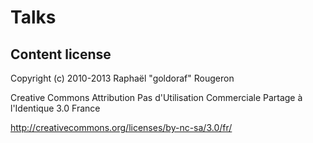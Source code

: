 Talks
=====

Content license
-------------
Copyright (c) 2010-2013 Raphaël "goldoraf" Rougeron

Creative Commons Attribution Pas d'Utilisation Commerciale Partage à l'Identique 3.0 France

http://creativecommons.org/licenses/by-nc-sa/3.0/fr/
